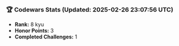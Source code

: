 ### 🏆 Codewars Stats (Updated: 2025-02-26 23:07:56 UTC)

- **Rank:** 8 kyu
- **Honor Points:** 3
- **Completed Challenges:** 1
